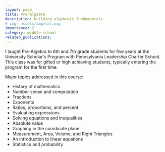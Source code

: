 ```yaml
---
layout: page
title: Pre-Algebra
description: building algebraic fundamentals
# img: assets/img/val.png
importance: 2
category: middle school
related_publications: 
---
```


I taught Pre-Algebra to 6th and 7th grade students for five years at the University Scholar's Program with Pennsylvania Leadership Charter School. This class was for gifted or high achieving students, typically entering the program for the first time. 

Major topics addressed in this course:

<ul>
    <li>History of mathematics</li>
    <li>Number sense and computation</li>
    <li>Fractions</li>
    <li>Exponents</li>
    <li>Ratios, proportions, and percent</li>
    <li>Evaluating expressions</li>
    <li>Solving equations and inequalities</li>
    <li>Absolute value</li>
    <li>Graphing in the coordinate plane</li>
    <li>Measurement, Area, Volume, and Right Triangles</li>
    <li>An introduction to linear equations</li>
    <li>Statistics and probability</li>
</ul>

